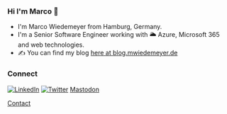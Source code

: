 ### Hi I'm Marco 👋

- I'm Marco Wiedemeyer from Hamburg, Germany.
- I'm a Senior Software Engineer working with 🌥 Azure, Microsoft 365 and web technologies.
- ✍ You can find my blog [here at blog.mwiedemeyer.de](https://blog.mwiedemeyer.de)

### Connect
<a href="https://www.linkedin.com/in/mwiede"><img src="https://img.shields.io/badge/LinkedIn--_.svg?style=social&logo=linkedin" alt="LinkedIn"></a> <a href="https://twitter.com/mwiede"><img src="https://img.shields.io/twitter/follow/mwiede?label=Twitter&style=social" alt="Twitter"></a> <a rel="me" href="https://mastodon.world/@mwiede">Mastodon</a>

<a href="http://mwiede.me/contact">Contact</a>

<link rel="me" href="https://mastodon.world/@mwiede" />
